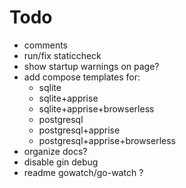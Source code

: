 # Todo
- comments
- run/fix staticcheck
- show startup warnings on page?
- add compose templates for:
    - sqlite
    - sqlite+apprise
    - sqlite+apprise+browserless
    - postgresql
    - postgresql+apprise
    - postgresql+apprise+browserless
- organize docs?
- disable gin debug
- readme gowatch/go-watch ?